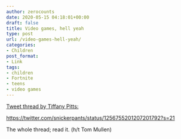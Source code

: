 ```yaml
---
author: zerocounts
date: 2020-05-15 04:18:01+00:00
draft: false
title: Video games, hell yeah
type: post
url: /video-games-hell-yeah/
categories:
- Children
post_format:
- Link
tags:
- children
- Fortnite
- teens
- video games
---
```





[Tweet thread by Tiffany Pitts:](https://twitter.com/snickerpants/status/1256755201207201792?s=21)







https://twitter.com/snickerpants/status/1256755201207201792?s=21







The whole thread; read it. (h/t Tom Mullen)



